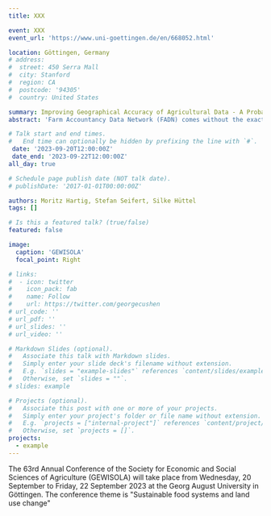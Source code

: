 ```yaml
---
title: XXX

event: XXX
event_url: 'https://www.uni-goettingen.de/en/668052.html'

location: Göttingen, Germany
# address:
#  street: 450 Serra Mall
#  city: Stanford
#  region: CA
#  postcode: '94305'
#  country: United States

summary: Improving Geographical Accuracy of Agricultural Data - A Probabilistic Spatial Downscaling Approach
abstract: 'Farm Accountancy Data Network (FADN) comes without the exact location. It is generally aggregated at NUTS-2 and without agro-climatic information. However, the assessment of weather-related farm production effects requires agro-climatic and spatial farm information. When analyzing effects of weather on agricultural outcomes with incorrect weather variables, we potentially introduce measurement errors in weather regressors [(Li and Ortiz-Bobea, 2022)](https://onlinelibrary.wiley.com/doi/full/10.1002/jaa2.21). Existing downscaling approaches not available at temporal and spatial requirements for 15-year time-series and EU-wide analysis [(Kempen et al., 2011)](https://www.sciencedirect.com/science/article/pii/S0167880910002033). Therefore, we develop an open-access framework to downscale FADN farm-level data from NUTS-2 to NUTS-3 utilizing a Bayesian Highest Posterior Density Concept.'

# Talk start and end times.
#   End time can optionally be hidden by prefixing the line with `#`.
 date: '2023-09-20T12:00:00Z'
 date_end: '2023-09-22T12:00:00Z'
all_day: true

# Schedule page publish date (NOT talk date).
# publishDate: '2017-01-01T00:00:00Z'

authors: Moritz Hartig, Stefan Seifert, Silke Hüttel
tags: []

# Is this a featured talk? (true/false)
featured: false

image:
  caption: 'GEWISOLA'
  focal_point: Right

# links:
#  - icon: twitter
#    icon_pack: fab
#    name: Follow
#    url: https://twitter.com/georgecushen
# url_code: ''
# url_pdf: ''
# url_slides: ''
# url_video: ''

# Markdown Slides (optional).
#   Associate this talk with Markdown slides.
#   Simply enter your slide deck's filename without extension.
#   E.g. `slides = "example-slides"` references `content/slides/example-slides.md`.
#   Otherwise, set `slides = ""`.
# slides: example

# Projects (optional).
#   Associate this post with one or more of your projects.
#   Simply enter your project's folder or file name without extension.
#   E.g. `projects = ["internal-project"]` references `content/project/deep-learning/index.md`.
#   Otherwise, set `projects = []`.
projects: 
  - example
---
```


The 63rd Annual Conference of the Society for Economic and Social Sciences of Agriculture (GEWISOLA) will take place from Wednesday, 20 September to Friday, 22 September 2023 at the Georg August University in Göttingen. The conference theme is "Sustainable food systems and land use change" 
